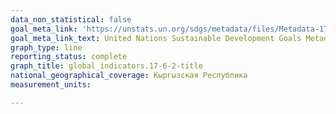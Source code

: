 ```yaml
---
data_non_statistical: false
goal_meta_link: 'https://unstats.un.org/sdgs/metadata/files/Metadata-17-06-02.pdf'
goal_meta_link_text: United Nations Sustainable Development Goals Metadata (PDF 211 KB)
graph_type: line
reporting_status: complete
graph_title: global_indicators.17-6-2-title
national_geographical_coverage: Кыргызская Республика
measurement_units: 

---
```

